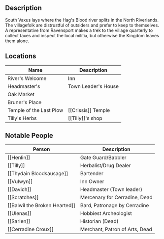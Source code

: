 ## Description
South Vaxus lays where the Hag's Blood river splits in the North Riverlands. The villagefolk are distrustful of outsiders and prefer to keep to themselves. A representative from Ravensport makes a trek to the village quarterly to collect taxes and inspect the local militia, but otherwise the Kingdom leaves them alone.

## Locations
| Name                    | Description         |
| ----------------------- | ------------------- |
| River's Welcome         | Inn                 |
| Headmaster's            | Town Leader's House |
| Oak Market              |                     |
| Bruner's Place          |                     |
| Temple of the Last Plow | [[Crissis]] Temple  |
| Tilly's Herbs           | [[Tilly]]'s shop    | 

## Notable People
| Person                        | Description                  |
| ----------------------------- | ---------------------------- |
| [[Henlin]]                    | Gate Guard/Babbler           |
| [[Tilly]]                     | Herbalist/Drug Dealer        |
| [[Thydain Bloodsausage]]      | Bartender                    |
| [[Vulwyn]]                    | Inn Owner                    |
| [[Davich]]                    | Headmaster (Town leader)     |
| [[Scratches]]               | Mercenary for Cerradine, Dead    |
| [[Balwil the Broken Hearted]] | Bard, Patronage by Cerradine |
| [[Ulenas]]                    | Hobbiest Archeologist        |
| [[Sarlen]]                    | Historian (Dead)             |
| [[Cerradine Croux]]           | Merchant, Patron of Arts, Dead     |
